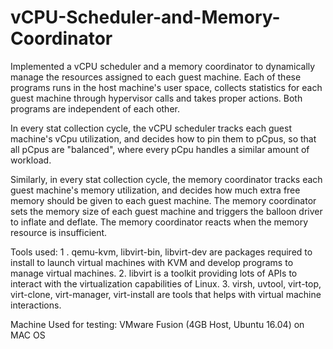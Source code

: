# vCPU-Scheduler-and-Memory-Coordinator

Implemented a vCPU scheduler and a memory coordinator to dynamically manage the resources assigned to each guest machine. Each of these programs runs in the host machine's user space, collects statistics for each guest machine through hypervisor calls and takes proper actions. Both programs are independent of each other.

In every stat collection cycle, the vCPU scheduler tracks each guest machine's vCpu utilization, and decides how to pin them to pCpus, so that all pCpus are "balanced", where every pCpu handles a similar amount of workload.

Similarly, in every stat collection cycle, the memory coordinator tracks each guest machine's memory utilization, and decides how much extra free memory should be given to each guest machine. The memory coordinator sets the memory size of each guest machine and triggers the balloon driver to inflate and deflate. The memory coordinator reacts when the memory resource is insufficient.

Tools used: 1 . qemu-kvm, libvirt-bin, libvirt-dev are packages required to install to launch virtual machines with KVM and develop programs to manage virtual machines. 2. libvirt is a toolkit providing lots of APIs to interact with the virtualization capabilities of Linux. 3. virsh, uvtool, virt-top, virt-clone, virt-manager, virt-install are tools that helps with virtual machine interactions.

Machine Used for testing: VMware Fusion (4GB Host, Ubuntu 16.04) on MAC OS
